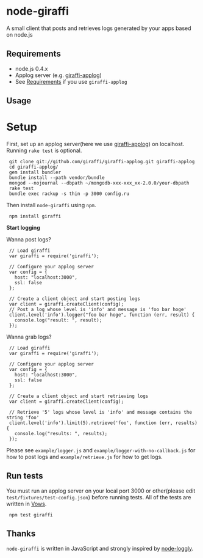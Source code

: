 node-giraffi
============

A small client that posts and retrieves logs generated by your apps based on node.js

Requirements
---------------

* node.js 0.4.x
* Applog server (e.g. [giraffi-applog](https://github.com/giraffi/giraffi-applog))
* See [Requirements](https://github.com/giraffi/giraffi-applog) if you use `giraffi-applog` 

Usage
---------------

__Setup__
=======
First, set up an applog server(here we use [giraffi-applog](https://github.com/giraffi/giraffi-applog)) on localhost. Running `rake test` is optional.

     git clone git://github.com/giraffi/giraffi-applog.git giraffi-applog
     cd giraffi-applog/
     gem install bundler
     bundle install --path vendor/bundle
     mongod --nojournal --dbpath ~/mongodb-xxx-xxx_xx-2.0.0/your-dbpath
     rake test
     bundle exec rackup -s thin -p 3000 config.ru
 
Then install `node-giraffi` using `npm`.
  
     npm install giraffi 
     
__Start logging__

Wanna post logs?
     
     // Load giraffi
     var giraffi = require('giraffi');

     // Configure your applog server
     var config = {
       host: "localhost:3000",
       ssl: false
     };

     // Create a client object and start posting logs 
     var client = giraffi.createClient(config);
     // Post a log whose level is 'info' and message is 'foo bar hoge'
     client.level('info').logger("foo bar hoge", function (err, result) {
       console.log("result: ", result);
     });
 
Wanna grab logs?

     // Load giraffi
     var giraffi = require('giraffi');

     // Configure your applog server
     var config = {
       host: "localhost:3000",
       ssl: false
     };

     // Create a client object and start retrieving logs
     var client = giraffi.createClient(config);

     // Retrieve '5' logs whose level is 'info' and message contains the string 'foo'
     client.level('info').limit(5).retrieve('foo', function (err, results) {
       console.log("results: ", results);
     });


Please see `example/logger.js` and `example/logger-with-no-callback.js` for how to post logs and `example/retrieve.js` for how to get logs.

Run tests 
---------------

You must run an applog server on your local port 3000 or other(please edit `test/fixtures/test-config.json`) before running tests. All of the tests are written in [Vows](http://vowsjs.org/).
   
     npm test giraffi

Thanks
---------------
`node-giraffi` is written in JavaScript and strongly inspired by [node-loggly](https://github.com/nodejitsu/node-loggly).

